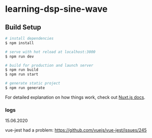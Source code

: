 # learning-dsp-sine-wave

>

## Build Setup

```bash
# install dependencies
$ npm install

# serve with hot reload at localhost:3000
$ npm run dev

# build for production and launch server
$ npm run build
$ npm run start

# generate static project
$ npm run generate
```

For detailed explanation on how things work, check out [Nuxt.js docs](https://nuxtjs.org).

### logs

15.06.2020

vue-jest had a problem: https://github.com/vuejs/vue-jest/issues/245
